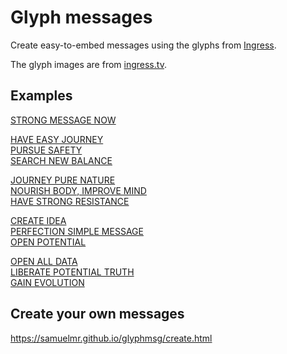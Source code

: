 Glyph messages
==============

Create easy-to-embed messages using the glyphs from [Ingress](https://www.ingress.com/).

The glyph images are from [ingress.tv](http://ingress.tv/glyphs.html).

Examples
--------
[STRONG MESSAGE NOW](https://samuelmr.github.io/glyphmsg/?strong+message+now)

[HAVE EASY JOURNEY<br>PURSUE SAFETY<br>SEARCH NEW BALANCE](https://samuelmr.github.io/glyphmsg/?have+easy+journey|pursue+safety|search+new+balance)

[JOURNEY PURE NATURE<br>NOURISH BODY, IMPROVE MIND<br>HAVE STRONG RESISTANCE](https://samuelmr.github.io/glyphmsg/?journey+pure+nature|nourish+body+improve+mind|have+strong+resistance)

[CREATE IDEA<br>PERFECTION SIMPLE MESSAGE<br>OPEN POTENTIAL](https://samuelmr.github.io/glyphmsg/?create+idea|perfection+simple+message|open+potential)

[OPEN ALL DATA<br>LIBERATE POTENTIAL TRUTH<br>GAIN EVOLUTION](https://samuelmr.github.io/glyphmsg/?open_all+data|liberate+potential+truth|gain+evolution)

Create your own messages
------------------------
https://samuelmr.github.io/glyphmsg/create.html
